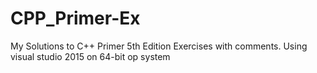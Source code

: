 # CPP_Primer-Ex
My Solutions to C++ Primer 5th Edition Exercises with comments.
Using visual studio 2015 on 64-bit op system
